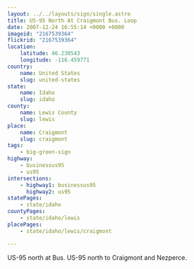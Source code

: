```yaml
---
layout: ../../layouts/sign/single.astro
title: US-95 North At Craigmont Bus. Loop
date: 2007-12-24 16:55:14 +0000 +0000
imageid: "2167539364"
flickrid: "2167539364"
location:
    latitude: 46.230543
    longitude: -116.459771
country:
    name: United States
    slug: united-states
state:
    name: Idaho
    slug: idaho
county:
    name: Lewis County
    slug: lewis
place:
    name: Craigmont
    slug: craigmont
tags:
    - big-green-sign
highway:
    - businessus95
    - us95
intersections:
    - highway1: businessus95
      highway2: us95
statePages:
    - state/idaho
countyPages:
    - state/idaho/lewis
placePages:
    - state/idaho/lewis/craigmont

---
```

US-95 north at Bus. US-95 north to Craigmont and Nezperce.